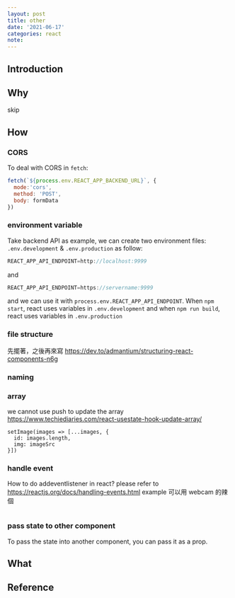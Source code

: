 ```yaml
---
layout: post
title: other
date: '2021-06-17'
categories: react
note:
---
```


## Introduction

## Why

skip

## How

### CORS

To deal with CORS in `fetch`:

```javascript
fetch(`${process.env.REACT_APP_BACKEND_URL}`, {
  mode:'cors',
  method: 'POST',
  body: formData
})
```

### environment variable

Take backend API as example, we can create two environment files: `.env.development` & `.env.production` as follow:

```javascript
REACT_APP_API_ENDPOINT=http://localhost:9999
```

and

```javascript
REACT_APP_API_ENDPOINT=https://servername:9999
```

and we can use it with `process.env.REACT_APP_API_ENDPOINT`. When `npm start`, react uses variables in `.env.development` and when `npm run build`, react uses variables in `.env.production`

### file structure

先擺著，之後再來寫
https://dev.to/admantium/structuring-react-components-n6g

### naming

### array

we cannot use push to update the array
https://www.techiediaries.com/react-usestate-hook-update-array/
```
setImage(images => [...images, {
  id: images.length,
  img: imageSrc
}])
```

### handle event

How to do addeventlistener in react?
please refer to https://reactjs.org/docs/handling-events.html
example 可以用 webcam 的辣個
```

```

### pass state to other component

To pass the state into another component, you can pass it as a prop.

## What

## Reference
